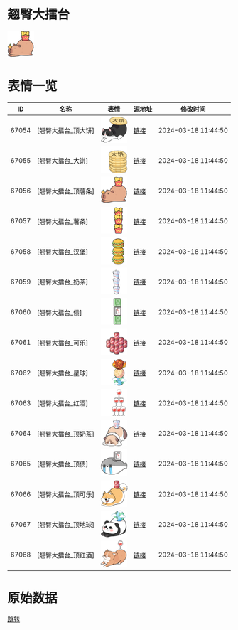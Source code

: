 # 翘臀大擂台

<img src="./cover.png" height="60" alt="cover" />

# 表情一览

|ID|名称|表情|源地址|修改时间|
|----|----|----|----|----|
|67054|[翘臀大擂台_顶大饼]|<img src="./pic/067054_%5B翘臀大擂台_顶大饼%5D.png" height="60" alt="顶大饼"/>|[链接](https://i0.hdslb.com/bfs/garb/77563f728e0b18127afcff740c1c911c1f337e7c.png)|2024-03-18 11:44:50|
|67055|[翘臀大擂台_大饼]|<img src="./pic/067055_%5B翘臀大擂台_大饼%5D.png" height="60" alt="大饼"/>|[链接](https://i0.hdslb.com/bfs/garb/29d3a4dfed2c670d0ea397c48a51f5f0d8ebd0cc.png)|2024-03-18 11:44:50|
|67056|[翘臀大擂台_顶薯条]|<img src="./pic/067056_%5B翘臀大擂台_顶薯条%5D.png" height="60" alt="顶薯条"/>|[链接](https://i0.hdslb.com/bfs/garb/0c280a6be98dc9250182e9ecf7e5714c0fddd98e.png)|2024-03-18 11:44:50|
|67057|[翘臀大擂台_薯条]|<img src="./pic/067057_%5B翘臀大擂台_薯条%5D.png" height="60" alt="薯条"/>|[链接](https://i0.hdslb.com/bfs/garb/87eed1ef300f3c0a90bd0911fd9a9d297cb1fdd4.png)|2024-03-18 11:44:50|
|67058|[翘臀大擂台_汉堡]|<img src="./pic/067058_%5B翘臀大擂台_汉堡%5D.png" height="60" alt="汉堡"/>|[链接](https://i0.hdslb.com/bfs/garb/452a26227e6ca54b754ce04e46220e44773919f2.png)|2024-03-18 11:44:50|
|67059|[翘臀大擂台_奶茶]|<img src="./pic/067059_%5B翘臀大擂台_奶茶%5D.png" height="60" alt="奶茶"/>|[链接](https://i0.hdslb.com/bfs/garb/14f113e385334d1bb4bf6d7cb22eb8de390fb484.png)|2024-03-18 11:44:50|
|67060|[翘臀大擂台_债]|<img src="./pic/067060_%5B翘臀大擂台_债%5D.png" height="60" alt="债"/>|[链接](https://i0.hdslb.com/bfs/garb/9e55032943248d2f3c7105211facdb56cf505e93.png)|2024-03-18 11:44:50|
|67061|[翘臀大擂台_可乐]|<img src="./pic/067061_%5B翘臀大擂台_可乐%5D.png" height="60" alt="可乐"/>|[链接](https://i0.hdslb.com/bfs/garb/e5dfb78197393591f2c5f9b8cf1a295af557520d.png)|2024-03-18 11:44:50|
|67062|[翘臀大擂台_星球]|<img src="./pic/067062_%5B翘臀大擂台_星球%5D.png" height="60" alt="星球"/>|[链接](https://i0.hdslb.com/bfs/garb/2d80a38a28e2b92c7022d2539ecd48ead0f4e1ef.png)|2024-03-18 11:44:50|
|67063|[翘臀大擂台_红酒]|<img src="./pic/067063_%5B翘臀大擂台_红酒%5D.png" height="60" alt="红酒"/>|[链接](https://i0.hdslb.com/bfs/garb/68ce27dddb8fcf40c671232a5a97dc8c99e1c79d.png)|2024-03-18 11:44:50|
|67064|[翘臀大擂台_顶奶茶]|<img src="./pic/067064_%5B翘臀大擂台_顶奶茶%5D.png" height="60" alt="顶奶茶"/>|[链接](https://i0.hdslb.com/bfs/garb/222285b340ee6d1d243aec900d77d524ad4b1976.png)|2024-03-18 11:44:50|
|67065|[翘臀大擂台_顶债]|<img src="./pic/067065_%5B翘臀大擂台_顶债%5D.png" height="60" alt="顶债"/>|[链接](https://i0.hdslb.com/bfs/garb/81066c10c1e09c3d4b59b78bb7ca4eb18bc7d151.png)|2024-03-18 11:44:50|
|67066|[翘臀大擂台_顶可乐]|<img src="./pic/067066_%5B翘臀大擂台_顶可乐%5D.png" height="60" alt="顶可乐"/>|[链接](https://i0.hdslb.com/bfs/garb/32532f7c977fa15908b1a5dfd48dd9d174f0ccbf.png)|2024-03-18 11:44:50|
|67067|[翘臀大擂台_顶地球]|<img src="./pic/067067_%5B翘臀大擂台_顶地球%5D.png" height="60" alt="顶地球"/>|[链接](https://i0.hdslb.com/bfs/garb/bb1994079125133f8415e8d505d0114cfbf52258.png)|2024-03-18 11:44:50|
|67068|[翘臀大擂台_顶红酒]|<img src="./pic/067068_%5B翘臀大擂台_顶红酒%5D.png" height="60" alt="顶红酒"/>|[链接](https://i0.hdslb.com/bfs/garb/2ebf86fe397d85d15b9b67071f9a1b43de16005f.png)|2024-03-18 11:44:50|

# 原始数据

[跳转](./raw.json)


